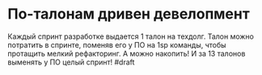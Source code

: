 # По-талонам дривен девелопмент

Каждый спринт разработке выдается 1 талон на техдолг. Талон можно потратить в спринте, поменяв его у ПО на 1sp команды, чтобы протащить мелкий рефакторинг. А можно накопить! И за 13 талонов выменять у ПО целый спринт!
#draft